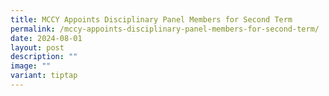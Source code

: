 ```yaml
---
title: MCCY Appoints Disciplinary Panel Members for Second Term
permalink: /mccy-appoints-disciplinary-panel-members-for-second-term/
date: 2024-08-01
layout: post
description: ""
image: ""
variant: tiptap
---
```

